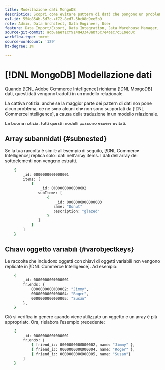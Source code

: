 ```yaml
---
title: Modellazione dati MongoDB
description: Scopri come evitare pattern di dati che pongono un problema.
exl-id: 556c854b-5d7c-4f72-8ed7-5bc08d9ee5b9
role: Admin, Data Architect, Data Engineer, User
feature: Data Import/Export, Data Integration, Data Warehouse Manager, Commerce Tables
source-git-commit: adb7aaef1cf914d43348abf5c7e4bec7c51bed0c
workflow-type: tm+mt
source-wordcount: '129'
ht-degree: 1%

---
```


# [!DNL MongoDB] Modellazione dati

Quando [!DNL Adobe Commerce Intelligence] richiama [!DNL MongoDB] dati, questi dati vengono tradotti in un modello relazionale.

La cattiva notizia: anche se la maggior parte dei pattern di dati non pone alcun problema, ce ne sono alcuni che non sono supportati da [!DNL Commerce Intelligence], a causa della traduzione in un modello relazionale.

La buona notizia: tutti questi modelli possono essere evitati.

## Array subannidati {#subnested}

Se la tua raccolta è simile all’esempio di seguito, [!DNL Commerce Intelligence] replica solo i dati nell&#39;array items. I dati dell’array dei sottoelementi non vengono estratti.

```bash
    {
        _id: 0000000000000001
        items: [
            {
                _id: 0000000000000002
               subItems: [
                   {
                       _id: 0000000000000003
                      name: "Donut"
                      description: "glazed"
                   }
               ]
            }
        ]
    }
```

## Chiavi oggetto variabili {#varobjectkeys}

Le raccolte che includono oggetti con chiavi di oggetti variabili non vengono replicate in [!DNL Commerce Intelligence]. Ad esempio:

```bash
    {
        _id: 0000000000000001
        friends: {
            0000000000000002: "Jimmy",
            0000000000000004: "Roger",
            0000000000000005: "Susan"
        },
    }
```

Ciò si verifica in genere quando viene utilizzato un oggetto e un array è più appropriato. Ora, rielabora l’esempio precedente:

```bash
    {
        _id: 0000000000000001
        friends: [
            { friend_id: 0000000000000002, name: "Jimmy" },
            { friend_id: 0000000000000004, name: "Roger" },
            { friend_id: 0000000000000005, name: "Susan"}
        ]
    }
```
